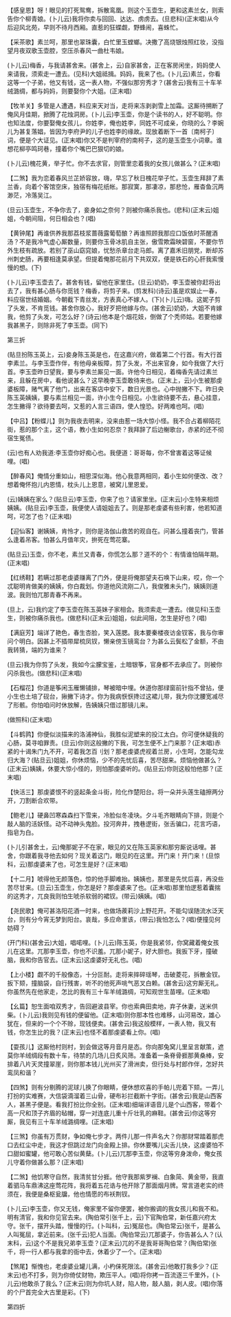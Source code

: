<!-- { "loadSidebar": true } -->
【感皇恩】呀！眼见的打死鸳鸯，拆散鸾凰。则这个玉壶生，更和这素兰女，则索告你个柳青娘。(卜儿云)我将你卖与回回、达达、虏虏去。(旦悲科)(正末唱)从今后迎风北苑，早则不待月西厢。直惹的狂蝶觑，野蜂闹，喜蛛忙。

【采茶歌】素兰呵，那里也翠珠囊，白忙里玉螳螂。决撒了高烧银烛照红妆，没指望月夜双歌玉壶腔，空压杀春风一曲杜韦娘。

(卜儿云)梅香，与我请甚舍来。(甚舍上，云)自家甚舍，正在客房闲坐，妈妈使人来请我，须索走一遭去。(见科)大姐祗揖。妈妈，我来了也。(卜儿云)素兰，你看这等一个子弟，他又有钱，这一表人物，不强似那穷秀才？(甚舍云)我有三十车羊绒潞绸，都与妈妈，则要娶你个大姐。(正末唱)

【牧羊关】多管是人遭遇，料应来天对当，走将来冻剥剥雪上加霜。这厮待搠断了俺风月佳期，掀腾了花烛洞房。(卜儿云)李玉壶，你是个读书的人，好不聪明。你也知法度，你要娶俺女孩儿，你姓李，俺也姓李，同姓不可成亲，你晓的么？李婉儿为甚复落娼，皆因为李府尹的儿子也姓李的缘故。现放着断下一首〔南柯子〕词，便是个大证见。(正末唱)你又不是判宰府的南柯子，这的是玉壶生小词章。谁想花柳亭鸣珂巷，撞着你个嘴巴巴狠切的娘。

(卜儿云)槐花黄，举子忙。你不去求官，则管里恋着我的女孩儿做甚么？(正末唱)

【二煞】我为恋着春风兰芷娇容放，嗨，早忘了秋日槐花举子忙。玉壶生拜辞了素兰香，向着个客馆空床，独宿有梅花纸帐。那寂寞，那凄凉，那悲怆，雁杳鱼沉两渺茫，冷落吴江。

(旦云)玉壶生，不争你去了，妾身如之奈何？则被你痛杀我也。(悲科)(正末云)姐姐，今朝间阻，何日相会也？(唱)

【黄钟尾】再谁供养我那荔枝浆蔷薇露葡萄酿？再谁照顾我那应口饭依时茶醒酒汤？不是我冷气虚心厮数量，则要你玉骨冰肌自主张，傲雪欺霜映碧窗，不要你节外生枝有疏放。若别了巫山窈窕娘，忧愁杀章台走马郎。离了嘉禾旧朋党，断却苏州刺史肠，再要相逢莫承望。但提着俺那花前月下共双双，便是铁石的心肝我索慢慢的想。(下)

(卜儿云)李玉壶去了。甚舍有钱，留他在家里住。(旦云)奶奶，李玉壶被你赶将出去了，我有甚心肠与你觅钱？梅香，将剪子来。(剪发科)(诗云)虽是欢娱止一春，料应宿世结婚姻。今朝截下青丝发，方表真心不嫁人。(下)(卜儿云)嗨。这妮子剪了头发，不肯觅钱。甚舍你放心，我好歹把他嫁与你。(甚舍云)奶奶，大姐不肯嫁我，他剪了头发，可怎么好？(诗云)他本是个烟花妓，倒做了个秃师姑。若要他嫁我甚黑子，则除非死了李玉壶。(同下)

第三折

(贴旦扮陈玉英上，云)妾身陈玉英是也，在这嘉兴府，做着第二个行首。有大行首李素兰。与李玉壶作伴，有他母亲板障，剪了头发，不出来官身，如今我做了大行首。李玉壶昨日望我，要与李素兰厮见一面。许他今日相见，着梅香先请过素兰来，且躲在房中，看他说甚么？这早晚李玉壶敢待来也。(正末上，云)小生被那虔婆板障，赌气离了他门，出来在客店中安下，数日光景也。心中抛撇不下。昨日央陈玉英姨姨，要与素兰相见一面，许小生今日相见。小生欲待要不去，悬心挂意，怎生撇得？欲待要去呵，又惹的人言三语四，使人惶恐。好两难也呵。(唱)

【中吕】【粉蝶儿】则为我夜去明来，没来由惹一场大惊小怪。我不合占着柳陌花街，惹的那个主，这个语，教小生如何忍奈？我拜辞了后边榭歌台，赤紧的还不彻宿生冤债。

(云)也有人劝我道:李玉壶你好痴心也。我便道：哥哥每，你不曾害着这等证候哩。(唱)

【醉春风】俺情分重如山，相思深似海。他心我意两相同，着小生如何便改、改？想着俺怀抱儿内恩情，枕头儿上恩意，被窝儿里恩爱。

(云)姨姨在家么？(贴旦云)李玉壶，你来了也？请家里坐。(正末云)小生特来相烦姨姨。(贴旦云)李玉壶，我便使人请姐姐去了。则是那老虔婆有些利害，他若知道呵，可怎了也？(正末唱)

【迎仙客】谢姨姨，肯怜才，则你是洛伽山救苦的观自在。问甚么撞着丧门，管甚么逢着吊客。怕甚么月值年灾，拚死在莺花寨。

(贴旦云)玉壶，你不老，素兰又青春，你慌怎么那？道不的个：有情谁怕隔年期。(正末唱)

【红绣鞋】若瞒过那老虔婆赚离了门外，便是将俺那望夫石唤下山来，哎，你一个忒聪明肯做美的姨姨，你白裁划。你道他风流刚二八，我俊雅未头门，姨姨则道波。我则怕兀那青春不再来。

(旦上，云)我约定了李玉壶在陈玉英妹子家相会。我须索走一遭去。(做见科)玉壶生，则被你痛杀我也。(做悲科)(正末云)姐姐，似此间阻，怎生是好也？(唱)

【满庭芳】端详了艳色，春生杏脸，笑入莲腮。我本要秦楼夜访金钗客，我与你审问个明白。因甚上不插带犀梳凤钗，懒亲傍玉镜鸾台？为甚么云鬓松了金额，不由我转猜，端的为谁来？

(旦云)我为你剪了头发，我如今尘朦宝鉴，土暗银筝，官身都不去承应了。则被你闪杀我也。(做悲科)(正末唱)

【石榴花】你道是筝闲玉雁懒铺排，琴被暗中埋。休道你那绿窗前针指不曾拈，便小生也土培了砚台，揪撇下诗才。你为我病恹恹搀过这裙儿带，我为你沈腰宽减尽了形骸。你怕咱问时休放解，告姨姨只借过那镜儿来。

(做照科)(正末唱)

【斗鹤鹑】你便似淡描来的洛浦神仙，我胜似泥塑来的投江太白。你可便休疑我的心肠，莫寻咱罪责。(旦云)你则这般撇的下我，可怎生便不上门来那？(正末唱)赤紧的十谒朱门九不开，可着我怎百刂划？那老虔婆虎视着兰房，小生呵，怎能勾龙归大海？(贴旦云)姐姐，你休烦恼，少不的先忧后喜，苦尽甜来。烦恼他做甚么？(正末云)姨姨，休要大惊小怪的，则怕那虔婆听的。(贴旦云)你则这般怕他那？(正末唱)

【快活三】那虔婆恨不的竖起条金斗街，险化作楚阳台。将一朵并头莲生磕擦两分开，刀割断合欢带。

【鲍老儿】硬鼻凹寒森森扫下雪来，冷脸似冬凌块。夕斗毛齐眼睛向下排，则是个敲人脑的活妖怪。动不动神头鬼脸。投河奔井，拽巷逻街，张舌骗口，花言巧语，指皂为白。

(卜儿引甚舍土，云)俺那妮子不在家，眼见的又在陈玉英家和那穷厮说话哩。甚舍，你跟着我寻他去如何？现关着这门，眼见的在这里。开门来！开门来！(旦惊科，云)那虔婆来了也，可怎生是好？(正末唱)

【十二月】唬得他无颜落色，惊的他手脚难抬。姨姨也，那里是先忧后喜，再没些苦尽甘来。(旦云)玉壶生，你怎是好？那虔婆来了也。(正末唱)那里怕逻惹着囊揣的这秀才，兀良我则怕生唬杀软弱的裙钗。(带云)姨姨。(唱)

【尧民歌】俺可甚洛阳花酒一时来，也做场蒺莉沙上野花开。不能勾误随流水泛天台，则有分今宵无梦到阳台。哀哉，多应命里该，(带云)我怕怎么？(唱)便撞见何妨碍？

(开门科)(甚舍云)大姐，唱喏哩。(卜儿云)陈玉英，你是我紧邻，你窝藏着俺女孩儿在这里。兀那李玉壶，你也不识羞。兀那小妮子，好大胆也。我扳下牙，撞破脑，我和你告官去。(正末云)这虔婆好无礼也。(唱)

【上小楼】觑不的千般像态，十分叵耐。走将来摔碎瑶琴，击破菱花，拆散金钗。扳下颏，撞脑袋，自行残害，听不的他死声咷气恶叉白赖。(甚舍云)这穷厮无礼。你虽然先在他家走，怎比的我有三十车羊绒潞绸，可知观世生苗哩。(正末唱)

【幺篇】恕生面咱双秀才，告回避波县宰。你也索典田卖地，弃子休妻，送米供柴。(卜儿云)我则见有钱的便留他。(正末唱)则你那本性也难移，山河易改，雄心犹在，但来的一个个不赊，现钱便卖。(甚舍云)我这般模样，一表人物，我又有钱，你怎生比的我？(正末云)也怪不着那虔婆看上你。(唱)

【耍孩儿】这厮他村则村，到会做这等月音月是态。你向那兔窝儿里呈言献策，遮莫你羊绒绸段有数十车，待禁的几场儿日炙风筛。准备着一条脊骨捱那黄桑棒，安排着八片天灵撞翠崖，则你那本钱儿光州买了滑洲卖，但行处与村郎作伴，怎好共鸾凤和谐？

【四煞】则有分剔腾的泥球儿换了你眼睛，便休想欢喜的手帕儿兜着下颏。一弄儿打扮的实难赛，大信袋滴溜着三山骨，硬布衫拦截断十字街。(甚舍云)我是山西客人，甚黑子便是。看我打扮比你全别。(正末唱)细端详语音儿是个山西客，带着个高一尺和顶子齐眉的毡帽，穿一对连底儿重十斤壮乳的麻鞋。(甚舍云)你这等穷厮，我见有三十车羊绒潞绸哩。(正末唱)

【三煞】你虽有万贯财，争如俺七步才。两件儿那一件声名大？你那财常踏着那虎口去红尘中走，我这才但跳过龙门向金殿上排。你休要嘴儿尖舌儿快，这虔婆怕不口甜如蜜罐，他可敢心苦似黄蘖。(卜儿云)兀那李玉壶，你这等穷身泼命，俺女孩儿守着你做甚么那？(正末唱)

【二煞】他饥寒守自然，我清贫甘分捱。他守我那紫罗襕、白象简、黄金带，我直着驷马车鼎沸这座莺花阵，我将着五花诰与他开除了那面烟月牌。常言道老实的终须在，我便是桑枢瓮牖，他也情愿的布袄荆钗。

(卜儿云)李玉壶，你又无钱，俺家里不留你便罢，被你搬调的我女孩儿和我不和。明有清官，我和你见官去来。(陶伯常引张千上，云)下官陶伯常，新任嘉兴府太守。张千，摆开头踏，慢慢的行。(卜叫科，云)冤屈也。(陶伯常云)张千，是甚么人叫冤屈，拿近前来。(张千云)犯人当面。(陶伯常云)兀那婆子，你告甚么人？(认末科，云)这个不是我兄弟李玉壶？(正末云)兀的不是我哥哥陶伯常？(陶伯常)张千，将一行人都与我拿的衙中去，休着少了一个。(正末唱)

【煞尾】惭愧也，老虔婆业罐儿满，小杓俫死限泫。(甚舍云)他敢打我多少？(正末云)也不打多，则为你倚仗财物，欺压平人。(唱)将你拷一百流逐三千里外，(卜儿云)他敢杀了我么？(正末云)则为你坑人财，陷人物，敲人脑，剥人皮。(唱)你落的个尸首完全大古里是彩。(下)

第四折

